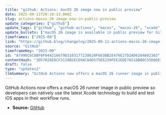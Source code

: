 ```yaml
---
title: "github: Actions: macOS 26 image now in public preview"
date: 2025-09-11T20:10:13.000Z
slug: actions-macos-26-image-now-in-public-preview
update_categories: ["github"]
update_tags: ["github", "github-actions", "macos", "macos-26", "xcode", "ios", "public-preview"]
update_bullets: ["macOS 26 image is available in public preview for GitHub Actions.", "Designed to support the latest Xcode features for building and testing iOS applications.", "Can be used natively in workflow runs (no additional workarounds required).", "Announced on the GitHub Blog as a public preview release."]
timeframes: ["2025-09"]
link: "https://github.blog/changelog/2025-09-11-actions-macos-26-image-now-in-public-preview"
source: "GitHub"
timeframeKey: "2025-09"
id: "A7496C6C8BF0F044216679D3103177238620F603BB2E476E27D2AD6204602363"
contentHash: "3D57028E8CF3128B2ECD94C64D575E6239FEE2EDE7A51DB80C55D66E3F239194"
draft: false
type: "updates2"
llmSummary: "GitHub Actions now offers a macOS 26 runner image in public preview so developers can natively use the latest Xcode technology to build and test iOS apps in their workflow runs."
---
```


GitHub Actions now offers a macOS 26 runner image in public preview so developers can natively use the latest Xcode technology to build and test iOS apps in their workflow runs.

- **Source:** [GitHub](https://github.blog/changelog/2025-09-11-actions-macos-26-image-now-in-public-preview)
